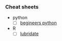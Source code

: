 ### Cheat sheets
- python
  - [ ] [begineers python](https://github.com/lc4695/CheatSheet/blob/main/beginners-python-cheat-sheets.pdf)
- R
  - [ ] [lubridate](https://github.com/lc4695/CheatSheet/blob/main/Dates%20and%20times%20with%20lubridate%20Cheat%20Sheet.pdf)
